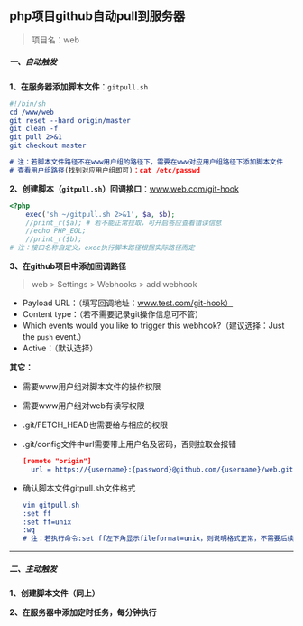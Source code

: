 ## php项目github自动pull到服务器

> 项目名：web

##### 一、自动触发

**1、在服务器添加脚本文件**：`gitpull.sh`

```cmake
#!/bin/sh
cd /www/web
git reset --hard origin/master 
git clean -f 
git pull 2>&1 
git checkout master

# 注：若脚本文件路径不在www用户组的路径下，需要在www对应用户组路径下添加脚本文件
# 查看用户组路径(找到对应用户组即可)：cat /etc/passwd
```



**2、创建脚本（`gitpull.sh`）回调接口**：www.web.com/git-hook

```php
<?php
    exec('sh ~/gitpull.sh 2>&1', $a, $b);
	//print_r($a); # 若不能正常拉取，可开启答应查看错误信息
    //echo PHP_EOL;
    //print_r($b);
# 注：接口名称自定义，exec执行脚本路径根据实际路径而定
```



**3、在github项目中添加回调路径**

> web > Settings > Webhooks > add webhook

- Payload URL：（填写回调地址：www.test.com/git-hook）
- Content type：（若不需要记录git操作信息可不管）
- Which events would you like to trigger this webhook?（建议选择：Just the `push` event.）
- Active：（默认选择）



**其它：**

- 需要www用户组对脚本文件的操作权限

- 需要www用户组对web有读写权限

- .git/FETCH_HEAD也需要给与相应的权限

- .git/config文件中url需要带上用户名及密码，否则拉取会报错

  ```cmake
  [remote "origin"]
  	url = https://{username}:{password}@github.com/{username}/web.git
  ```

- 确认脚本文件gitpull.sh文件格式

  ```cmake
  vim gitpull.sh
  :set ff
  :set ff=unix
  :wq
  # 注：若执行命令:set ff左下角显示fileformat=unix，则说明格式正常，不需要后续操作，直接退出即可
  ```

------



##### 二、主动触发

**1、创建脚本文件（同上）**

**2、在服务器中添加定时任务，每分钟执行**

